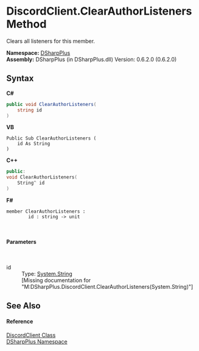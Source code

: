 # DiscordClient.ClearAuthorListeners Method 
 

Clears all listeners for this member.

**Namespace:**&nbsp;<a href="503971eb-de5e-a570-9922-de9500a9b1cc">DSharpPlus</a><br />**Assembly:**&nbsp;DSharpPlus (in DSharpPlus.dll) Version: 0.6.2.0 (0.6.2.0)

## Syntax

**C#**<br />
``` C#
public void ClearAuthorListeners(
	string id
)
```

**VB**<br />
``` VB
Public Sub ClearAuthorListeners ( 
	id As String
)
```

**C++**<br />
``` C++
public:
void ClearAuthorListeners(
	String^ id
)
```

**F#**<br />
``` F#
member ClearAuthorListeners : 
        id : string -> unit 

```

<br />

#### Parameters
&nbsp;<dl><dt>id</dt><dd>Type: <a href="http://msdn2.microsoft.com/en-us/library/s1wwdcbf" target="_blank">System.String</a><br />\[Missing <param name="id"/> documentation for "M:DSharpPlus.DiscordClient.ClearAuthorListeners(System.String)"\]</dd></dl>

## See Also


#### Reference
<a href="8f8cbf24-03e9-53cc-389f-2ba10a699065">DiscordClient Class</a><br /><a href="503971eb-de5e-a570-9922-de9500a9b1cc">DSharpPlus Namespace</a><br />